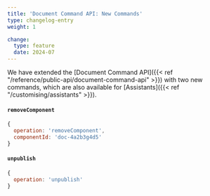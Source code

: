 ```yaml
---
title: 'Document Command API: New Commands'
type: changelog-entry
weight: 1

change:
  type: feature
  date: 2024-07
---
```


We have extended the [Document Command API]({{< ref "/reference/public-api/document-command-api" >}}) with two new commands, which are also available for [Assistants]({{< ref "/customising/assistants" >}}).

#### `removeComponent`

```js
{
  operation: 'removeComponent',
  componentId: 'doc-4a2b3g4d5'
}
```

#### `unpublish`

```js
{
  operation: 'unpublish'
}
```
